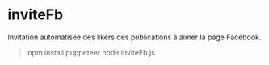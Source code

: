 # inviteFb

Invitation automatisée des likers des publications à aimer la page Facebook.

>  npm install puppeteer
>  node inviteFb.js
